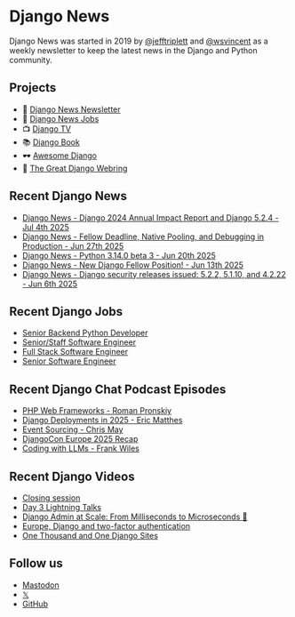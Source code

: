 # Django News

Django News was started in 2019 by [@jefftriplett](https://github.com/jefftriplett) and [@wsvincent](https://github.com/wsvincent) as a weekly newsletter to keep the latest news in the Django and Python community.

## Projects

- :newspaper: [Django News Newsletter](https://django-news.com)
- :briefcase: [Django News Jobs](https://jobs.django-news.com)
- :tv: [Django TV](https://djangotv.com)
- :books: [Django Book](https://djangobook.com)
- :dark_sunglasses: [Awesome Django](https://awesomedjango.org)
- :ring: [The Great Django Webring](https://djangowebring.com)

## Recent Django News

<!--START_SECTION:news-->
- [Django News - Django 2024 Annual Impact Report and Django 5.2.4 - Jul 4th 2025](https://django-news.com/issues/292)
- [Django News - Fellow Deadline, Native Pooling, and Debugging in Production - Jun 27th 2025](https://django-news.com/issues/291)
- [Django News - Python 3.14.0 beta 3 - Jun 20th 2025](https://django-news.com/issues/290)
- [Django News - New Django Fellow Position! - Jun 13th 2025](https://django-news.com/issues/289)
- [Django News - Django security releases issued: 5.2.2, 5.1.10, and 4.2.22 - Jun 6th 2025](https://django-news.com/issues/288)
<!--END_SECTION:news-->

## Recent Django Jobs

<!--START_SECTION:jobs-->
- [Senior Backend Python Developer](https://jobs.django-news.com/500/senior-backend-python-developer-gravitas-recruitment/)
- [Senior/Staff Software Engineer](https://jobs.django-news.com/498/seniorstaff-software-engineer-clerq/)
- [Full Stack Software Engineer](https://jobs.django-news.com/494/full-stack-software-engineer-switchboard/)
- [Senior Software Engineer](https://jobs.django-news.com/490/senior-software-engineer-simons-foundation/)
<!--END_SECTION:jobs-->

## Recent Django Chat Podcast Episodes

<!--START_SECTION:episodes-->
- [PHP Web Frameworks - Roman Pronskiy](https://djangochat.com)
- [Django Deployments in 2025 - Eric Matthes](https://djangochat.com)
- [Event Sourcing - Chris May](https://djangochat.com)
- [DjangoCon Europe 2025 Recap](https://djangochat.com)
- [Coding with LLMs - Frank Wiles](https://djangochat.com)
<!--END_SECTION:episodes-->

## Recent Django Videos

<!--START_SECTION:videos-->
- [Closing session](https://djangotv.com/videos/djangocon-europe/2025/djangocon-europe-2025-closing-session/)
- [Day 3 Lightning Talks](https://djangotv.com/videos/djangocon-europe/2025/djangocon-europe-2025-day-3-lightning-talks/)
- [Django Admin at Scale: From Milliseconds to Microseconds 🚀](https://djangotv.com/videos/djangocon-europe/2025/djangocon-europe-2025-django-admin-at-scale-from-milliseconds-to-microseconds/)
- [Europe, Django and two-factor authentication](https://djangotv.com/videos/djangocon-europe/2025/djangocon-europe-2025-europe-django-and-two-factor-authentication/)
- [One Thousand and One Django Sites](https://djangotv.com/videos/djangocon-europe/2025/djangocon-europe-2025-one-thousand-and-one-django-sites/)
<!--END_SECTION:videos-->

## Follow us

- [Mastodon](https://mastodon.social/@djangonews)
- [𝕏](https://x.com/djangonewsbot)
- [GitHub](https://github.com/django-news)
